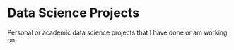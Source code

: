 # Data Science Projects
Personal or academic data science projects that I have done or am working on.
